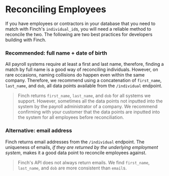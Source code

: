 # Reconciling Employees

If you have employees or contractors in your database that you need to match with Finch's `individual_id`s, you will need a reliable method to reconcile the two. The following are two best practices for developers building with Finch.

### Recommended: full name + date of birth

All payroll systems require at least a first and last name, therefore, finding a match by full name is a good way of reconciling individuals. However, on rare occasions, naming collisions do happen even within the same company. Therefore, we recommend using a concatenation of `first_name`, `last_name`, and `dob`, all data points available from the `/individual` endpoint. 

<!-- theme: danger -->
> Finch returns `first_name`, `last_name`, and `dob` for all systems we support. However, sometimes all the data points not inputted into the system by the payroll administrator of a company. We recommend confirming with your customer that the data points are inputted into the system for all employees before reconciliation.


### Alternative: email address

Finch returns email addresses from the `/individual` endpoint. The uniqueness of emails, *if they are returned by the underlying employment system*, makes it a good data point to reconcile employees against. 

<!-- theme: danger -->
> Finch's API does not always return emails. We find `first_name`, `last_name`, and `dob` are more consistent than `email`s.
